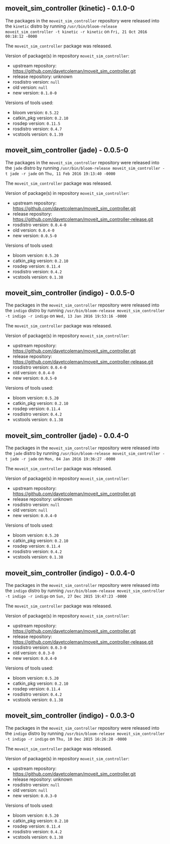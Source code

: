 ## moveit_sim_controller (kinetic) - 0.1.0-0

The packages in the `moveit_sim_controller` repository were released into the `kinetic` distro by running `/usr/bin/bloom-release moveit_sim_controller -t kinetic -r kinetic` on `Fri, 21 Oct 2016 00:18:12 -0000`

The `moveit_sim_controller` package was released.

Version of package(s) in repository `moveit_sim_controller`:

- upstream repository: https://github.com/davetcoleman/moveit_sim_controller.git
- release repository: unknown
- rosdistro version: `null`
- old version: `null`
- new version: `0.1.0-0`

Versions of tools used:

- bloom version: `0.5.22`
- catkin_pkg version: `0.2.10`
- rosdep version: `0.11.5`
- rosdistro version: `0.4.7`
- vcstools version: `0.1.39`


## moveit_sim_controller (jade) - 0.0.5-0

The packages in the `moveit_sim_controller` repository were released into the `jade` distro by running `/usr/bin/bloom-release moveit_sim_controller -t jade -r jade` on `Thu, 11 Feb 2016 19:13:40 -0000`

The `moveit_sim_controller` package was released.

Version of package(s) in repository `moveit_sim_controller`:
- upstream repository: https://github.com/davetcoleman/moveit_sim_controller.git
- release repository: https://github.com/davetcoleman/moveit_sim_controller-release.git
- rosdistro version: `0.0.4-0`
- old version: `0.0.4-0`
- new version: `0.0.5-0`

Versions of tools used:
- bloom version: `0.5.20`
- catkin_pkg version: `0.2.10`
- rosdep version: `0.11.4`
- rosdistro version: `0.4.2`
- vcstools version: `0.1.38`


## moveit_sim_controller (indigo) - 0.0.5-0

The packages in the `moveit_sim_controller` repository were released into the `indigo` distro by running `/usr/bin/bloom-release moveit_sim_controller -t indigo -r indigo` on `Wed, 13 Jan 2016 19:53:16 -0000`

The `moveit_sim_controller` package was released.

Version of package(s) in repository `moveit_sim_controller`:
- upstream repository: https://github.com/davetcoleman/moveit_sim_controller.git
- release repository: https://github.com/davetcoleman/moveit_sim_controller-release.git
- rosdistro version: `0.0.4-0`
- old version: `0.0.4-0`
- new version: `0.0.5-0`

Versions of tools used:
- bloom version: `0.5.20`
- catkin_pkg version: `0.2.10`
- rosdep version: `0.11.4`
- rosdistro version: `0.4.2`
- vcstools version: `0.1.38`


## moveit_sim_controller (jade) - 0.0.4-0

The packages in the `moveit_sim_controller` repository were released into the `jade` distro by running `/usr/bin/bloom-release moveit_sim_controller -t jade -r jade` on `Mon, 04 Jan 2016 19:36:27 -0000`

The `moveit_sim_controller` package was released.

Version of package(s) in repository `moveit_sim_controller`:
- upstream repository: https://github.com/davetcoleman/moveit_sim_controller.git
- release repository: unknown
- rosdistro version: `null`
- old version: `null`
- new version: `0.0.4-0`

Versions of tools used:
- bloom version: `0.5.20`
- catkin_pkg version: `0.2.10`
- rosdep version: `0.11.4`
- rosdistro version: `0.4.2`
- vcstools version: `0.1.38`


## moveit_sim_controller (indigo) - 0.0.4-0

The packages in the `moveit_sim_controller` repository were released into the `indigo` distro by running `/usr/bin/bloom-release moveit_sim_controller -t indigo -r indigo` on `Sun, 27 Dec 2015 19:47:23 -0000`

The `moveit_sim_controller` package was released.

Version of package(s) in repository `moveit_sim_controller`:
- upstream repository: https://github.com/davetcoleman/moveit_sim_controller.git
- release repository: https://github.com/davetcoleman/moveit_sim_controller-release.git
- rosdistro version: `0.0.3-0`
- old version: `0.0.3-0`
- new version: `0.0.4-0`

Versions of tools used:
- bloom version: `0.5.20`
- catkin_pkg version: `0.2.10`
- rosdep version: `0.11.4`
- rosdistro version: `0.4.2`
- vcstools version: `0.1.38`


## moveit_sim_controller (indigo) - 0.0.3-0

The packages in the `moveit_sim_controller` repository were released into the `indigo` distro by running `/usr/bin/bloom-release moveit_sim_controller -t indigo -r indigo` on `Thu, 10 Dec 2015 16:26:20 -0000`

The `moveit_sim_controller` package was released.

Version of package(s) in repository `moveit_sim_controller`:
- upstream repository: https://github.com/davetcoleman/moveit_sim_controller.git
- release repository: unknown
- rosdistro version: `null`
- old version: `null`
- new version: `0.0.3-0`

Versions of tools used:
- bloom version: `0.5.20`
- catkin_pkg version: `0.2.10`
- rosdep version: `0.11.4`
- rosdistro version: `0.4.2`
- vcstools version: `0.1.38`



